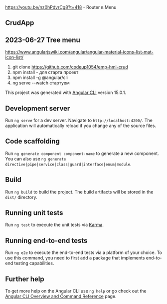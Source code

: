 https://youtu.be/nz0hPdvrCg8?t=418  - Router в  Menu
## CrudApp

## 2023-06-27  Tree menu
https://www.angularjswiki.com/angular/angular-material-icons-list-mat-icon-list/ 


1. git clone https://github.com/codeup1054/emp-hml-crud
2. npm install  - для старта проект
3. npm install -g @angular/cli
4. ng serve --watch стартуем 


This project was generated with [Angular CLI](https://github.com/angular/angular-cli) version 15.0.1.

## Development server

Run `ng serve` for a dev server. Navigate to `http://localhost:4200/`. The application will automatically reload if you change any of the source files.

## Code scaffolding

Run `ng generate component component-name` to generate a new component. You can also use `ng generate directive|pipe|service|class|guard|interface|enum|module`.

## Build

Run `ng build` to build the project. The build artifacts will be stored in the `dist/` directory.

## Running unit tests

Run `ng test` to execute the unit tests via [Karma](https://karma-runner.github.io).

## Running end-to-end tests

Run `ng e2e` to execute the end-to-end tests via a platform of your choice. To use this command, you need to first add a package that implements end-to-end testing capabilities.

## Further help

To get more help on the Angular CLI use `ng help` or go check out the [Angular CLI Overview and Command Reference](https://angular.io/cli) page.
